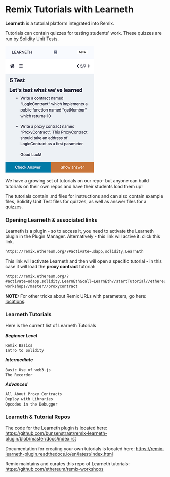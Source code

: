 Remix Tutorials with Learneth
=============================

**Learneth** is a tutorial platform integrated into Remix. 

Tutorials can contain quizzes for testing students' work.  These quizzes are run by Solidity Unit Tests.

![](images/a-learneth.png)

We have a growing set of tutorials on our repo- but anyone can build tutorials on their own repos and have their students load them up!  

The tutorials contain .md files for instructions and can also contain example files, Solidity Unit Test files for quizzes, as well as answer files for a quizzes.

### Opening Learneth & associated links
Learneth is a plugin - so to access it, you need to activate the Learneth plugin in the Plugin Manager.   Alternatively - this link will active it: click this link.

```
https://remix.ethereum.org/?#activate=udapp,solidity,LearnEth
```

This link will activate Learneth and then will open a specific tutorial - in this case it will load the **proxy contract** tutorial:

```
https://remix.ethereum.org/?#activate=udapp,solidity,LearnEth&call=LearnEth//startTutorial//ethereum/remix-workshops//master//proxycontract
```

**NOTE:** For other tricks about Remix URLs with parameters, go here: [locations](locations.html).

### Learneth Tutorials 

Here is the current list of Learneth Tutorials

***Beginner Level***

    Remix Basics
    Intro to Solidity

***Intermediate***

    Basic Use of web3.js
    The Recorder

***Advanced***

    All About Proxy Contracts
    Deploy with Libraries
    Opcodes in the Debugger


### Learneth & Tutorial Repos

The code for the Learneth plugin is located here:
https://github.com/bunsenstraat/remix-learneth-plugin/blob/master/docs/index.rst

Documentation for creating your own tutorials is located here:
https://remix-learneth-plugin.readthedocs.io/en/latest/index.html

Remix maintains and curates this repo of Learneth tutorials:
https://github.com/ethereum/remix-workshops

